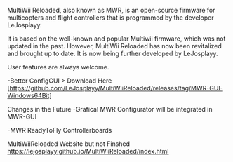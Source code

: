 MultiWii Reloaded, also known as MWR, is an open-source firmware for multicopters and flight controllers that is programmed by the developer LeJosplayy.

It is based on the well-known and popular Multiwii firmware, which was not updated in the past. However, MultiWii Reloaded has now been revitalized and brought up to date. It is now being further developed by LeJosplayy.

User features are always welcome. 


-Better ConfigGUI > Download Here [https://github.com/LeJosplayy/MultiWiiReloaded/releases/tag/MWR-GUI-Windows64Bit]


Changes in the Future
-Grafical MWR Configurator will be integrated in MWR-GUI

-MWR ReadyToFly Controllerboards


MultiWiiReloaded Website but not Finshed
https://lejosplayy.github.io/MultiWiiReloaded/index.html

